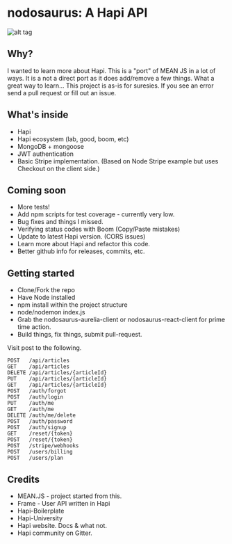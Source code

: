 # nodosaurus: A Hapi API

![alt tag](http://www.dinosaurjungle.com/greenst_nodosaurus.jpg)

## Why?
I wanted to learn more about Hapi. This is a "port" of MEAN JS in a lot of ways.
It is a not a direct port as it does add/remove a few things. What a great way to learn...
This project is as-is for suresies. If you see an error send a pull request or fill out an issue.

## What's inside

* Hapi
* Hapi ecosystem (lab, good, boom, etc)
* MongoDB + mongoose
* JWT authentication
* Basic Stripe implementation. (Based on Node Stripe example but uses Checkout on the client side.)

## Coming soon

 * More tests!
 * Add npm scripts for test coverage - currently very low.
 * Bug fixes and things I missed.
 * Verifying status codes with Boom (Copy/Paste mistakes)
 * Update to latest Hapi version. (CORS issues)
 * Learn more about Hapi and refactor this code.
 * Better github info for releases, commits, etc.

## Getting started

* Clone/Fork the repo
* Have Node installed
* npm install within the project structure
* node/nodemon index.js
* Grab the nodosaurus-aurelia-client or nodosaurus-react-client for prime time action.
* Build things, fix things, submit pull-request.

Visit post to the following.
```
POST   /api/articles                  
GET    /api/articles                  
DELETE /api/articles/{articleId}      
PUT    /api/articles/{articleId}      
GET    /api/articles/{articleId}      
POST   /auth/forgot                   
POST   /auth/login                    
PUT    /auth/me                       
GET    /auth/me                       
DELETE /auth/me/delete                
POST   /auth/password                 
POST   /auth/signup                   
GET    /reset/{token}                 
POST   /reset/{token}                 
POST   /stripe/webhooks               
POST   /users/billing                 
POST   /users/plan            
```




## Credits
* MEAN.JS - project started from this.
* Frame - User API written in Hapi
* Hapi-Boilerplate
* Hapi-University
* Hapi website. Docs & what not.
* Hapi community on Gitter.
